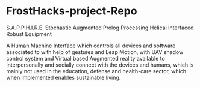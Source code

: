 # FrostHacks-project-Repo
S.A.P.P.H.I.R.E.
Stochastic Augmented Prolog Processing Helical Interfaced Robust Equipment

A Human Machine Interface which controls all devices and software associated to with help of gestures and Leap Motion, with UAV shadow control system and Virtual based Augmented reality available to interpersonally and socially connect with the devices and humans, which is mainly not used in the education, defense and health-care sector, which when implemented enables sustainable living.


